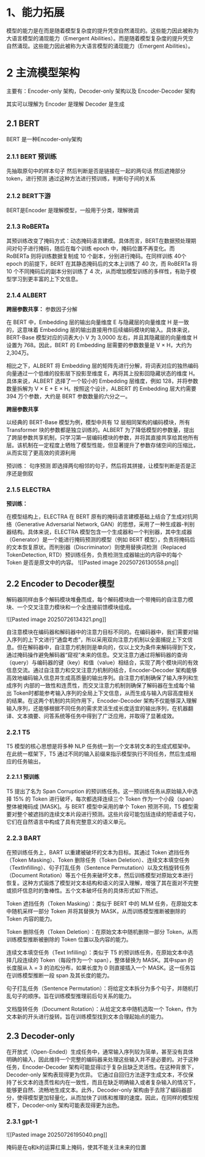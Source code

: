 

# 1、能力拓展

模型的能力是在而是随着模型复杂度的提升凭空自然涌现的。这些能力因此被称为大语言模型的涌现能力（Emergent Abilities）。而是随着模型复杂度的提升凭空自然涌现。这些能力因此被称为大语言模型的涌现能力（Emergent Abilities）。

# 2 主流模型架构

主要有：Encoder-only 架构，Decoder-only 架构以及 Encoder-Decoder 架构

其实可以理解为
Encoder 是理解
Decoder 是生成

## 2.1 BERT
BERT 是一种Encoder-only架构
### 2.1.1 BERT 预训练

先抽取原句中的样本句子
然后判断是否是链接在一起的两句话
然后遮掩部分token，进行预测
通过这种方法进行预训练，判断句子间的关系

### 2.1.2 BERT下游

BERT是Encoder 是理解模型，一般用于分类，理解微调

### 2.1.3 RoBERTa
其预训练改变了掩码方式：动态掩码语言建模。具体而言，BERT在数据预处理期间对句子进行掩码，随后在每个训练 epoch 中，掩码位置不再变化。而 RoBERTa 则将训练数据复制成 10 个副本，分别进行掩码。在同样训练 40个 epoch 的前提下，BERT 在其静态掩码后的文本上训练了 40 次，而 RoBERTa 将10 个不同掩码后的副本分别训练了 4 次，从而增加模型训练的多样性，有助于模型学习到更丰富的上下文信息。

### 2.1.4 ALBERT
**跨层参数共享：**
参数因子分解

在 BERT 中，Embedding 层的输出向量维度 E 与隐藏层的向量维度 H 是一致的，这意味着 Embedding 层的输出直接用作后续编码模块的输入。具体来说，BERT-Base 模型对应的词表大小 V 为 3,0000 左右，并且其隐藏层的向量维度 H 设置为 768。因此，BERT 的 Embedding 层需要的参数数量是 V × H，大约为 2,304万。

相比之下，ALBERT 将 Embedding 层的矩阵先进行分解，将词表对应的独热编码向量通过一个低维的投影层下投影至维度 E，再将其上投影回隐藏状态的维度 H。具体来说，ALBERT 选择了一个较小的 Embedding 层维度，例如 128，并将参数数量拆解为 V × E + E × H。按照这个设计，ALBERT 的 Embedding 层大约需要 394 万个参数，大约是 BERT 参数数量的六分之一。

**跨层参数共享**

以经典的 BERT-Base 模型为例，模型中共有 12 层相同架构的编码模块，所有Transformer 块的参数都是独立训练的。ALBERT 为了降低模型的参数量，提出了跨层参数共享机制，只学习第一层编码模块的参数，并将其直接共享给其他所有层。该机制在一定程度上牺牲了模型性能，但显著提升了参数存储空间的压缩比，从而实现了更高效的资源利用

预训练：
句序预测
即选择两句相邻的句子，然后将其拼接，让模型判断是否是正序还是倒叙

### 2.1.5 ELECTRA

**预训练：**

在模型结构上，ELECTRA 在 BERT 原有的掩码语言建模基础上结合了生成对抗网络（Generative Adversarial Network, GAN）的思想，采用了一种生成器-判别器结构。具体来说，ELECTRA 模型包含一个生成器和一个判别器，其中生成器（Generator）是一个能进行掩码预测的模型（例如 BERT 模型），负责将掩码后的文本恢复原状。而判别器（Discriminator）则使用替换词检测（Replaced TokenDetection, RTD）预训练任务，负责检测生成器输出的内容中的每个 Token 是否是原文中的内容。
![[Pasted image 20250726130558.png]]


## 2.2 Encoder to Decoder模型

解码器同样由多个解码模块堆叠而成，每个解码模块由一个带掩码的自注意力模块、一个交叉注意力模块和一个全连接前馈模块组成。

![[Pasted image 20250726134321.png]]


自注意模块在编码器和解码器中的注意力目标不同的。在编码器中，我们需要对输入序列的上下文进行“通盘考虑”，所以采用双向注意力机制以全面捕捉上下文信息。但在解码器中，自注意力机制则是单向的，仅以上文为条件来解码得到下文，通过掩码操作避免解码器“窥视”未来的信息。交叉注意力通过将解码器的查询（query）与编码器的键（key）和值（value）相结合，实现了两个模块间的有效信息交流。通过自注意力和交叉注意力机制的结合，Encoder-Decoder 架构能够高效地编码输入信息并生成高质量的输出序列。自注意力机制确保了输入序列和生成序列
内部的一致性和连贯性，而交叉注意力机制则确保了解码器在生成每个输出 Token时都能参考输入序列的全局上下文信息，从而生成与输入内容高度相关的结果。在这两个机制的共同作用下，Encoder-Decoder 架构不仅能够深入理解输入序列，还能够根据不同任务的需求灵活生成长度适宜的输出序列，在机器翻译、文本摘要、问答系统等任务中得到了广泛应用，并取得了显著成效。

### 2.2.1 T5

T5 模型的核心思想是将多种 NLP 任务统一到一个文本转文本的生成式框架中。在此统一框架下，T5 通过不同的输入前缀来指示模型执行不同任务，然后生成相应的任务输出，
#### 2.2.1.1 预训练
T5 提出了名为 Span Corruption 的预训练任务。这一预训练任务从原始输入中选择 15% 的 Token 进行破坏，每次都选择连续三个 Token 作为一个小段（span）整体被掩码成 [MASK]。与 BERT 模型中采用的单个 Token 预测不同，T5 模型需要对整个被遮挡的连续文本片段进行预测。这些片段可能包括连续的短语或子句，它们在自然语言中构成了具有完整意义的语义单元。
### 2.2.3 BART
在预训练任务上，BART 以重建被破坏的文本为目标。其通过 Token 遮挡任务（Token Masking）、Token 删除任务（Token Deletion）、连续文本填空任务（TextInfilling）、句子打乱任务（Sentence Permutation）以及文档旋转任务（Document Rotation）等五个任务来破坏文本，然后训练模型对原始文本进行恢复。这种方式锻炼了模型对文本结构和语义的深入理解，增强了其在面对不完整或损坏信息时的鲁棒性。五个文本破坏任务的具体形式如下所述。

Token 遮挡任务（Token Masking）：类似于 BERT 中的 MLM 任务，在原始文本中随机采样一部分 Token 并将其替换为 MASK，从而训练模型推断被删除的 Token 内容的能力。

Token 删除任务（Token Deletion）：在原始文本中随机删除一部分 Token，从而训练模型推断被删除的 Token 位置以及内容的能力。

连续文本填空任务（Text Infilling）：类似于 T5 的预训练任务，在原始文本中选择几段连续的 Token（每段作为一个 span），整体替换为 MASK。其中span 的长度服从 λ = 3 的泊松分布，如果长度为 0 则直接插入一个 MASK。这一任务旨在训练模型推断一段 span 及其长度的能力。

句子打乱任务（Sentence Permutation）：将给定文本拆分为多个句子，并随机打乱句子的顺序。旨在训练模型推理前后句关系的能力。

文档旋转任务（Document Rotation）：从给定文本中随机选取一个 Token，作为文本新的开头进行旋转。旨在训练模型找到文本合理起始点的能力。

##  2.3 Decoder-only

在开放式（Open-Ended）生成任务中，通常输入序列较为简单，甚至没有具体明确的输入，因此维持一个完整的编码器来处理这些输入并不是必要的。对于这种任务，Encoder-Decoder 架构可能显得过于复杂且缺乏灵活性。在这种背景下，Decoder-only 架构表现得更为优异。
它通过自回归方法逐字生成文本，不仅保持了长文本的连贯性和内在一致性，而且在缺乏明确输入或者复杂输入的情况下，能够更自然、流畅地生成文本。此外，Decoder-only 架构由于去除了编码器部分，使得模型更加轻量化，从而加快了训练和推理的速度。因此，在同样的模型规模下，Decoder-only 架构可能表现得更为出色。

### 2.3.1 gpt-1
![[Pasted image 20250726195040.png]]

掩码是在q和k的运算红乘上掩码，使其不能关注未来的位置